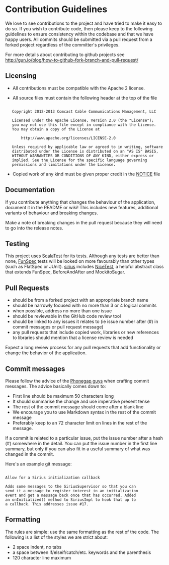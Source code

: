 Contribution Guidelines
=======================

We love to see contributions to the project and have tried to make it
easy to do so. If you wish to contribute code, then please keep to the
following guidelines to ensure consistency within the codebase and
that we have happy users.  All commits should be submitted via a pull
request from a forked project regardless of the committer's
privileges.

For more details about contributing to github projects see
http://gun.io/blog/how-to-github-fork-branch-and-pull-request/

Licensing
---------

* All contributions must be compatible with the Apache 2 license.

* All source files must contain the following header at the top of
the file

```

   Copyright 2012-2013 Comcast Cable Communications Management, LLC

   Licensed under the Apache License, Version 2.0 (the "License");
   you may not use this file except in compliance with the License.
   You may obtain a copy of the License at

       http://www.apache.org/licenses/LICENSE-2.0

   Unless required by applicable law or agreed to in writing, software
   distributed under the License is distributed on an "AS IS" BASIS,
   WITHOUT WARRANTIES OR CONDITIONS OF ANY KIND, either express or
   implied. See the License for the specific language governing
   permissions and limitations under the License.
```

* Copied work of any kind must be given proper credit in the
[NOTICE](/../../blob/master/NOTICE) file

Documentation
-------------

If you contribute anything that changes the behaviour of the
application, document it in the README or wiki! This includes new
features, additional variants of behaviour and breaking changes.

Make a note of breaking changes in the pull request because they will
need to go into the release notes.

Testing
-------

This project uses [ScalaTest](http://www.scalatest.org/) for its
tests. Although any tests are better than none,
[FunSpec](http://doc.scalatest.org/2.0/index.html#org.scalatest.FunSpec)
tests will be looked on more favourably than other types (such as
FlatSpec or JUnit).  [sirius](/../..) includes
[NiceTest](/../../blob/master/src/test/scala/com/comcast/xfinity/sirius/NiceTest.scala),
a helpful abstract class that extends FunSpec, BeforeAndAfter and
MockitoSugar.

Pull Requests
-------------

* should be from a forked project with an appropriate branch name
* should be narrowly focused with no more than 3 or 4 logical commits
* when possible, address no more than one issue
* should be reviewable in the GitHub code review tool
* should be linked to any issues it relates to (ie issue number after
(#) in commit messages or pull request message)
* any pull requests that include copied work, libraries or new
references to libraries should mention that a license review is needed

Expect a long review process for any pull requests that add
functionality or change the behavior of the application.


Commit messages
---------------

Please follow the advice of the
[Phonegap guys](https://github.com/phonegap/phonegap/wiki/Git-Commit-Message-Format)
when crafting commit messages. The advice basically comes down to:

* First line should be maximum 50 characters long
* It should summarise the change and use imperative present tense
* The rest of the commit message should come after a blank line
* We encourage you to use Markdown syntax in the rest of the commit
message
* Preferably keep to an 72 character limit on lines in the rest of the
message.

If a commit is related to a particular issue, put the issue number
after a hash (#) somewhere in the detail. You can put the issue number
in the first line summary, but only if you can also fit in a useful
summary of what was changed in the commit.

Here's an example git message:

```

Allow for a Sirius initialization callback

Adds some messages to the SiriusSupervisor so that you can
send it a message to register interest in an initialization
event and get a message back once that has occurred. Added
an onInitialized() method to SiriusImpl to hook that up to
a callback. This addresses issue #17.
```

Formatting
----------

The rules are simple: use the same formatting as the rest of the code.
The following is a list of the styles we are strict about:

* 2 space indent, no tabs
* a space between if/elseif/catch/etc. keywords and the parenthesis
* 120 character line maximum
